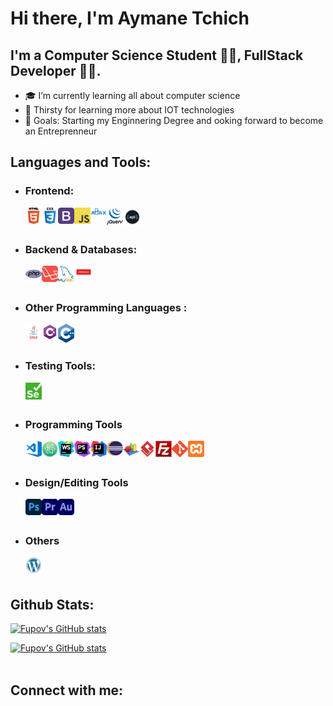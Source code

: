 # Hi there, I'm Aymane Tchich

## I'm a Computer Science Student 👨‍🎓, FullStack Developer 👨‍💻.

- 🎓 I’m currently learning all about computer science
- 🔎 Thirsty for learning more about IOT technologies
- 🎯 Goals: Starting my Enginnering Degree and ooking forward to become an Entreprenneur

## Languages and Tools: <br />
- ### Frontend:

  <img align="left" alt="HTML5" width="26px" src="https://raw.githubusercontent.com/github/explore/80688e429a7d4ef2fca1e82350fe8e3517d3494d/topics/html/html.png" />

  <img align="left" alt="CSS3" width="26px" src="https://raw.githubusercontent.com/github/explore/80688e429a7d4ef2fca1e82350fe8e3517d3494d/topics/css/css.png" />

  <img align="left" alt="Bootstrap" width="26px" src="https://raw.githubusercontent.com/github/explore/80688e429a7d4ef2fca1e82350fe8e3517d3494d/topics/bootstrap/bootstrap.png" />


  <img align="left" alt="JavaScript" width="26px" src="https://raw.githubusercontent.com/github/explore/80688e429a7d4ef2fca1e82350fe8e3517d3494d/topics/javascript/javascript.png" />

  <img align="left" alt="Ajax" width="26px" src="./icons/ajax.png" />

  <img align="left" alt="jquery" width="26px" src="./icons/jquery.png" />

  <img align="left" alt="API" width="30px" src="./icons/api.png" />


<br /> <br />

- ### Backend & Databases:

    <img align="left" alt="PHP" width="26px" src="https://raw.githubusercontent.com/github/explore/80688e429a7d4ef2fca1e82350fe8e3517d3494d/topics/php/php.png" />

    <img align="left" alt="Laravel" width="26px" src="./icons/laravel.png" />

    <img align="left" alt="MySQL" width="26px" src="./icons/mysql.png" />

    <img align="left" alt="Oracle" width="30px" src="./icons/oracle.png" />


<br /><br />

- ### Other Programming Languages :

  <img align="left" alt="java" width="26px" src="./icons/java.png" />
  <img align="left" alt="C#" width="26px" src="./icons/CSharp.png" />
  <img align="left" alt="C++" width="26px" src="./icons/c++.svg" />

<br /><br />
- ### Testing Tools:
  <img align="left" alt="seleniun" width="26px" src="./icons/selenium.png" />

<br /><br />

- ### Programming Tools
    <img align="left" alt="Visual Studio Code" width="26px" src="https://raw.githubusercontent.com/github/explore/80688e429a7d4ef2fca1e82350fe8e3517d3494d/topics/visual-studio-code/visual-studio-code.png" />
    <img align="left" alt="ruby" width="26px" src="./icons/atom.png" />
    <img align="left" alt="webstorm" width="26px" src="./icons/webstorm.png"/>
    <img align="left" alt="phpstorm" width="26px" src="./icons/phpstorm.png"/>
    <img align="left" alt="intelligIDEA" width="26px" src="./icons/intellij.png"/>
    <img align="left" alt="eclipse" width="26px" src="./icons/eclipse.png"/>
    <img align="left" alt="powerdesigner" width="26px" src="./icons/powerdesigner.png"/>
    <img align="left" alt="Visual Paradigm" width="26px" src="./icons/vsparadigm.png"/>
    <img align="left" alt="filezilla" width="26px" src="./icons/filezilla.png"/>
    <img align="left" alt="git" width="26px" src="./icons/git.png"/>
	<img align="left" alt="Xampp" width="26px" src="./icons/xampp.png"/>
	
<br /><br />
	
- ### Design/Editing Tools
	<img align="left" alt="ps" width="26px" src="./icons/ps.png"/>
	<img align="left" alt="pr" width="26px" src="./icons/pr.png"/>
	<img align="left" alt="au" width="26px" src="./icons/au.png"/>


<br /><br />
- ### Others

    <img align="left" alt="wordpress" width="26px" src="./icons/wp.png" />

<br /><br />

## Github Stats:

[![Fupov's GitHub stats](https://github-readme-stats.vercel.app/api?username=fupov&show_icons=true&theme=radical)](https://github.com/anuraghazra/github-readme-stats)

[![Fupov's GitHub stats](https://github-readme-stats.vercel.app/api/top-langs/?username=fupov&langs_count=10&layout=compact&theme=radical)](https://github.com/anuraghazra/github-readme-stats)
<br /><br />

## Connect with me:

[website]: https://aymanetchich.com/
[instagram]: https://www.instagram.com/aymanedesu/
[linkedin]: https://www.linkedin.com/in/tchich-aymane/
